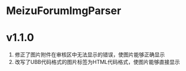# MeizuForumImgParser
# v1.1.0

1. 修正了图片附件在审核区中无法显示的错误，使图片能够正确显示
2. 改写了UBB代码格式的图片标签为HTML代码格式，使图片能够直接显示
